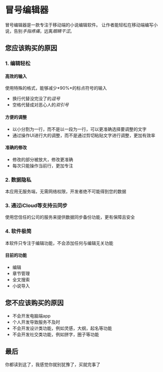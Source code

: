# 冒号编辑器

冒号编辑器是一款专注于移动端的小说编辑软件。
让作者能轻松在移动端编写小说，告别*手指疼痛*，远离*眼睛干涩*。

## 您应该购买的原因

### 1. 编辑轻松

#### 高效的输入

使用特殊的格式，能够减少*90%*的标点符号的输入

* 换行代替没完没了的*逗号*
* 空格代替成对恶心人的*双引号*

#### 方便的调整

* 以小分割为一行，而不是以一段为一行，可以更准确选择要调整的文字
* 通过操作UI进行大的调整，而不是通过剪切粘贴文字进行调整，更加有效率

#### 准确的修改

* 修改的部分被放大，修改更准确
* 每次只能操作当前行，更加专注

### 2. 数据隐私

本应用无服务端，无需网络权限，开发者绝不可能得到您的数据

### 3. 通过iCloud等支持云同步

使用您信任的公司的服务来提供数据同步备份功能，更有保障且安全

### 4. 软件极简

本软件只专注于编辑功能，不会添加任何与编辑无关功能

#### 目前的功能

* 编辑
* 章节管理
* 全文搜索
* 小说导入

## 您不应该购买的原因

* 不会开发电脑端app
* 个人开发导致服务不及时
* 不会开发设计类功能，例如灵感，大纲，起名等功能
* 不会开发社交类功能，例如拼字，圈子等功能

## 最后

你都读到这了，我感觉你就别犹豫了，买就完事了

